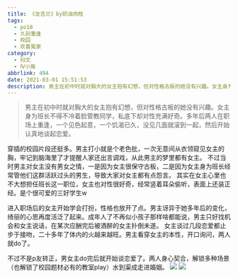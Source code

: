 ```yaml
---
title: 《龙舌兰》by奶油肉桂
tags:
  - po18
  - 久别重逢
  - 校园
  - 欢喜冤家
category:
  - 扫文
  - Ⅳ小推
abbrlink: 494
date: 2021-03-01 15:51:53
description: 男主在初中时就对胸大的女主抱有幻想，但对性格古板的她没有兴趣。女主身为班长不得不冷着脸管教同学，私底下却对性充满好奇。多年后两人在职场上重逢，一个见色起意，一个饥渴已久，没见几面就滚到一起，然后开始认真地谈起恋爱。
---
```

<meta name="referrer" content="no-referrer" />

> 男主在初中时就对胸大的女主抱有幻想，但对性格古板的她没有兴趣。女主身为班长不得不冷着脸管教同学，私底下却对性充满好奇。多年后两人在职场上重逢，一个见色起意，一个饥渴已久，没见几面就滚到一起，然后开始认真地谈起恋爱。

<!-- more -->

穿插的校园片段还挺多。男主打小就是个老色批，一次无意间从衣领窥见女主的胸，牢记到脑海里了才提醒人家还出言调戏，从此男主的梦里都有女主。
不过当时男主对女主没有男女之情，一是因为女主很保守古板，二是因为女主身为班长经常管他们这群活跃过头的男生，导致大家对女主都有点怨言。
其实在女主心里也不大想担任班长这一职位，女主也对性很好奇，经常竖着耳朵偷听，表面上还装正经。是个很可爱的三好学生w

进入职场后的女主开始学会打扮，性格也放开了点。男主讶异于她多年后的变化，绮丽的心思再度活泛了起来。成年人了不再似小孩子那样啥都能说，男主只好找机会和女主说话，在某次应酬完后被酒醉的女主扑倒未遂。
女主谈过几段恋爱都止步于接吻，二十多年了体内的火越来越旺。男主看穿女主的本性，开口询问，两人就do了。

不过不是p友转正，男女主do完后就开始谈恋爱了。两人身心契合，解锁多种场景（也解锁了校园题材必有的教室play）水到渠成走进婚姻。
![](https://wx3.sinaimg.cn/mw690/0069kFhhgy1go47oftfbhj30n01dsh1u.jpg)
![](https://wx4.sinaimg.cn/mw690/0069kFhhgy1go47of0i0dj30n01ds7jn.jpg)